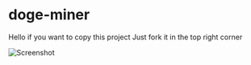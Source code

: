 # doge-miner
Hello if you want to copy this project
Just fork it in the top right corner


<img src="favicon.ico" alt="Screenshot">
